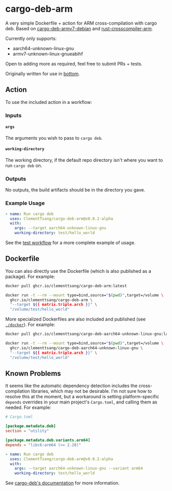 # cargo-deb-arm

A very simple Dockerfile + action for ARM cross-compilation with cargo deb. Based on [cargo-deb-armv7-debian](https://github.com/ebbflow-io/cargo-deb-armv7-debian)
and [rust-crosscompiler-arm](https://github.com/dlecan/rust-crosscompiler-arm).

Currently only supports:

- aarch64-unknown-linux-gnu
- armv7-unknown-linux-gnueabihf

Open to adding more as required, feel free to submit PRs + tests.

Originally written for use in [bottom](https://github.com/ClementTsang/bottom).

## Action

To use the included action in a workflow:

### Inputs

#### `args`

The arguments you wish to pass to `cargo deb`.

#### `working-directory`

The working directory, if the default repo directory isn't where you want to run `cargo deb` on.

### Outputs

No outputs, the build artifacts should be in the directory you gave.

### Example Usage

```yaml
- name: Run cargo deb
  uses: ClementTsang/cargo-deb-arm@v0.0.2-alpha
  with:
    args: --target aarch64-unknown-linux-gnu
    working-directory: test/hello_world
```

See the [test workflow](./.github/workflows/test.yml) for a more complete example of usage.

## Dockerfile

You can also directly use the Dockerfile (which is also published as a package). For example:

```bash
docker pull ghcr.io/clementtsang/cargo-deb-arm:latest

docker run -t --rm --mount type=bind,source="$(pwd)",target=/volume \
  ghcr.io/clementtsang/cargo-deb-arm \
  "--target ${{ matrix.triple.arch }}" \
  "/volume/test/hello_world"
```

More specialized Dockerfiles are also included and published (see [`./docker`](./docker/)). For example:

```bash
docker pull ghcr.io/clementtsang/cargo-deb-aarch64-unknown-linux-gnu:latest

docker run -t --rm --mount type=bind,source="$(pwd)",target=/volume \
  ghcr.io/clementtsang/cargo-deb-aarch64-unknown-linux-gnu \
  "--target ${{ matrix.triple.arch }}" \
  "/volume/test/hello_world"
```

## Known Problems

It seems like the automatic dependency detection includes the cross-compilation libraries, which may not be desirable. I'm not sure how to resolve this at the moment, but a workaround is setting platform-specific `depends` overrides in your main project's `Cargo.toml`, and calling them as needed. For example:

```toml
# Cargo.toml

[package.metadata.deb]
section = "utility"

[package.metadata.deb.variants.arm64]
depends = "libc6:arm64 (>= 2.28)"
```

```yaml
- name: Run cargo deb
  uses: ClementTsang/cargo-deb-arm@v0.0.2-alpha
  with:
    args: --target aarch64-unknown-linux-gnu --variant arm64
    working-directory: test/hello_world
```

See [cargo-deb's documentation](https://github.com/kornelski/cargo-deb#packagemetadatadebvariantsname) for more information.
